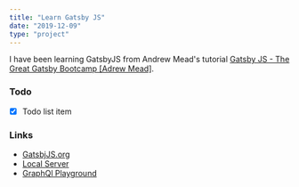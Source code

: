 ```yaml
---
title: "Learn Gatsby JS"
date: "2019-12-09"
type: "project"
---
```

I have been learning GatsbyJS from Andrew Mead's tutorial [Gatsby JS - The Great Gatsby Bootcamp [Adrew Mead]](https://youtu.be/8t0vNu2fCCM?t=9200).

### Todo

- [x] Todo list item

### Links
- [GatsbjJS.org](https://www.gatsbyjs.org/)
- [Local Server](http://localhost:8000/)
- [GraphQl Playground](http://localhost:8000/___graphql)